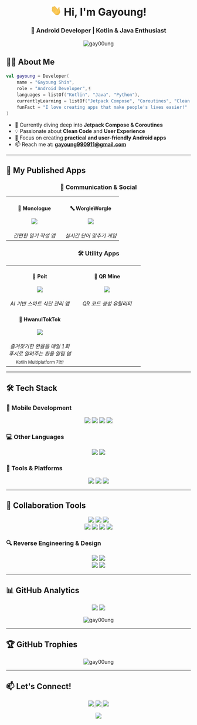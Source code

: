 <!-- 헤더 -->
<h1 align="center">
  <img src="https://raw.githubusercontent.com/ABSphreak/ABSphreak/master/gifs/Hi.gif" width="30">
  Hi, I'm Gayoung!
</h1>

<h3 align="center">🚀 Android Developer | Kotlin & Java Enthusiast</h3>

<p align="center">
  <img src="https://komarev.com/ghpvc/?username=gay00ung&label=Profile%20views&color=0e75b6&style=flat" alt="gay00ung" />
</p>

<!-- 소개 -->
## 👨‍💻 About Me

```kotlin
val gayoung = Developer(
    name = "Gayoung Shin",
    role = "Android Developer",ㅕ
    languages = listOf("Kotlin", "Java", "Python"),
    currentlyLearning = listOf("Jetpack Compose", "Coroutines", "Clean Architecture"),
    funFact = "I love creating apps that make people's lives easier!"
)
```

- 🌱 Currently diving deep into **Jetpack Compose & Coroutines**
- 💡 Passionate about **Clean Code** and **User Experience**
- 🎯 Focus on creating **practical and user-friendly Android apps**
- 📫 Reach me at: **gayoung990911@gmail.com**

---

## 📱 My Published Apps

<div align="center">
  
### 💬 Communication & Social
<table>
  <tr>
    <td align="center" width="50%">
      <h4>📝 Monologue</h4>
      <a href="https://play.google.com/store/apps/details?id=net.ifmain.monologue">
        <img src="https://img.shields.io/badge/Download-Google_Play-414141?style=for-the-badge&logo=google-play&logoColor=white" />
      </a>
      <br><br>
      <i>간편한 일기 작성 앱</i>
    </td>
    <td align="center" width="50%">
      <h4>🔤 WorgleWorgle</h4>
      <a href="https://play.google.com/store/apps/details?id=com.worgle.worgle">
        <img src="https://img.shields.io/badge/Download-Google_Play-414141?style=for-the-badge&logo=google-play&logoColor=white" />
      </a>
      <br><br>
      <i>실시간 단어 맞추기 게임</i>
    </td>
  </tr>
</table>

### 🛠️ Utility Apps
<table>
  <tr>
    <td align="center" width="50%">
      <h4>🥗 Poit</h4>
      <a href="https://play.google.com/store/apps/details?id=net.ifmain.poit.aos">
        <img src="https://img.shields.io/badge/Download-Google_Play-414141?style=for-the-badge&logo=google-play&logoColor=white" />
      </a>
      <br><br>
      <i>AI 기반 스마트 식단 관리 앱</i>
    </td>
    <td align="center" width="50%">
      <h4>📱 QR Mine</h4>
      <a href="https://play.google.com/store/apps/details?id=net.ifmain.qr_mine">
        <img src="https://img.shields.io/badge/Download-Google_Play-414141?style=for-the-badge&logo=google-play&logoColor=white" />
      </a>
      <br><br>
      <i>QR 코드 생성 유틸리티</i>
    </td>
  </tr>

  <tr>
    <td align="center" width="50%">
      <h4>💱 HwanulTokTok</h4>
      <a href="https://play.google.com/store/apps/details?id=net.ifmain.hwanultoktok.kmp">
        <img src="https://img.shields.io/badge/Download-Google_Play-414141?style=for-the-badge&logo=google-play&logoColor=white" />
      </a>
      <br><br>
      <i>즐겨찾기한 환율을 매일 1회<br>푸시로 알려주는 환율 알림 앱</i>
      <br>
      <sub>Kotlin Multiplatform 기반</sub>
    </td>
    <td align="center" width="50%">
      &nbsp;
    </td>
  </tr>
</table>
</div>

---

## 🛠️ Tech Stack

### 📱 Mobile Development
<p align="center">
  <img src="https://img.shields.io/badge/Kotlin-7F52FF?style=for-the-badge&logo=kotlin&logoColor=white" />
  <img src="https://img.shields.io/badge/Java-ED8B00?style=for-the-badge&logo=openjdk&logoColor=white" />
  <img src="https://img.shields.io/badge/Android-3DDC84?style=for-the-badge&logo=android&logoColor=white" />
  <img src="https://img.shields.io/badge/Jetpack_Compose-4285F4?style=for-the-badge&logo=jetpackcompose&logoColor=white" />
</p>

### 💻 Other Languages
<p align="center">
  <img src="https://img.shields.io/badge/Python-3776AB?style=for-the-badge&logo=python&logoColor=white" />
  <img src="https://img.shields.io/badge/C++-00599C?style=for-the-badge&logo=cplusplus&logoColor=white" />
</p>

### 🔧 Tools & Platforms
<p align="center">
  <img src="https://img.shields.io/badge/Android_Studio-3DDC84?style=for-the-badge&logo=android-studio&logoColor=white" />
  <img src="https://img.shields.io/badge/IntelliJ_IDEA-000000?style=for-the-badge&logo=intellij-idea&logoColor=white" />
  <img src="https://img.shields.io/badge/VS_Code-0078D4?style=for-the-badge&logo=visual-studio-code&logoColor=white" />
</p>

---

## 🤝 Collaboration Tools

<p align="center">
  <img src="https://img.shields.io/badge/Git-F05032?style=for-the-badge&logo=git&logoColor=white" />
  <img src="https://img.shields.io/badge/GitHub-181717?style=for-the-badge&logo=github&logoColor=white" />
  <img src="https://img.shields.io/badge/GitLab-FC6D26?style=for-the-badge&logo=gitlab&logoColor=white" />
  <br>
  <img src="https://img.shields.io/badge/Notion-000000?style=for-the-badge&logo=notion&logoColor=white" />
  <img src="https://img.shields.io/badge/Slack-4A154B?style=for-the-badge&logo=slack&logoColor=white" />
  <img src="https://img.shields.io/badge/Jira-0052CC?style=for-the-badge&logo=jira&logoColor=white" />
  <img src="https://img.shields.io/badge/Confluence-172B4D?style=for-the-badge&logo=confluence&logoColor=white" />
</p>

### 🔍 Reverse Engineering & Design
<p align="center">
  <img src="https://img.shields.io/badge/JADX-3DDC84?style=for-the-badge&logo=android&logoColor=white" />
  <img src="https://img.shields.io/badge/JEB-FF6600?style=for-the-badge&logo=java&logoColor=white" />
  <br>
  <img src="https://img.shields.io/badge/Photoshop-31A8FF?style=for-the-badge&logo=adobe-photoshop&logoColor=white" />
  <img src="https://img.shields.io/badge/Illustrator-FF9A00?style=for-the-badge&logo=adobe-illustrator&logoColor=white" />
</p>

---

## 📊 GitHub Analytics

<p align="center">
  <img src="https://github-readme-stats.vercel.app/api?username=gay00ung&show_icons=true&theme=tokyonight" height="150"/>
  <img src="https://github-readme-stats.vercel.app/api/top-langs/?username=gay00ung&layout=compact&theme=tokyonight" height="150"/>
</p>

<p align="center">
  <img src="https://github-readme-streak-stats.herokuapp.com/?user=gay00ung&theme=tokyonight" alt="gay00ung" />
</p>

<!-- 백업: 위 통계가 안 보이면 아래 것들을 사용하세요
<p align="center">
  <img src="https://github-readme-stats-git-masterrstaa-rickstaa.vercel.app/api?username=gay00ung&show_icons=true&theme=tokyonight" height="150"/>
  <img src="https://github-readme-stats-git-masterrstaa-rickstaa.vercel.app/api/top-langs/?username=gay00ung&layout=compact&theme=tokyonight" height="150"/>
</p>

<p align="center">
  <img src="https://github-profile-summary-cards.vercel.app/api/cards/profile-details?username=gay00ung&theme=tokyonight" />
</p>
-->

---

## 🏆 GitHub Trophies

<p align="center">
  <img src="https://github-profile-trophy.vercel.app/?username=gay00ung&theme=tokyonight&no-frame=true&margin-w=15&column=7" alt="gay00ung" />
</p>

---

## 📫 Let's Connect!

<p align="center">
  <a href="mailto:gayoung99091@gmail.com">
    <img src="https://img.shields.io/badge/Email-D14836?style=for-the-badge&logo=gmail&logoColor=white" />
  </a>
  <a href="https://www.linkedin.com/in/%EA%B0%80%EC%98%81-%EC%8B%A0-5118552b2/">
    <img src="https://img.shields.io/badge/LinkedIn-0A66C2?style=for-the-badge&logo=linkedin&logoColor=white" />
  </a>
  <a href="https://github.com/gay00ung">
    <img src="https://img.shields.io/badge/GitHub-181717?style=for-the-badge&logo=github&logoColor=white" />
  </a>
</p>

<p align="center">
  <img src="https://capsule-render.vercel.app/api?type=waving&color=gradient&height=100&section=footer" />
</p>
